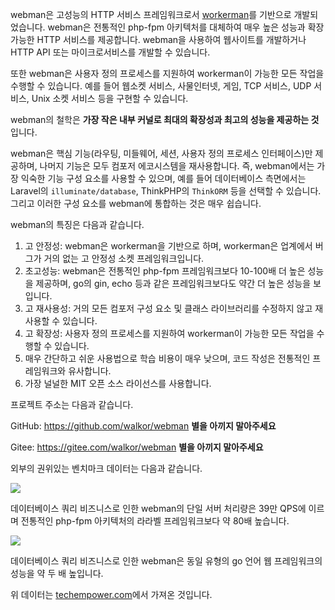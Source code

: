 webman은 고성능의 HTTP 서비스 프레임워크로서 [workerman](https://www.workerman.net)를 기반으로 개발되었습니다. webman은 전통적인 php-fpm 아키텍처를 대체하여 매우 높은 성능과 확장 가능한 HTTP 서비스를 제공합니다. webman을 사용하여 웹사이트를 개발하거나 HTTP API 또는 마이크로서비스를 개발할 수 있습니다.

또한 webman은 사용자 정의 프로세스를 지원하여 workerman이 가능한 모든 작업을 수행할 수 있습니다. 예를 들어 웹소켓 서비스, 사물인터넷, 게임, TCP 서비스, UDP 서비스, Unix 소켓 서비스 등을 구현할 수 있습니다.

webman의 철학은 **가장 작은 내부 커널로 최대의 확장성과 최고의 성능을 제공하는 것**입니다.

webman은 핵심 기능(라우팅, 미들웨어, 세션, 사용자 정의 프로세스 인터페이스)만 제공하며, 나머지 기능은 모두 컴포저 에코시스템을 재사용합니다. 즉, webman에서는 가장 익숙한 기능 구성 요소를 사용할 수 있으며, 예를 들어 데이터베이스 측면에서는 Laravel의 `illuminate/database`, ThinkPHP의 `ThinkORM` 등을 선택할 수 있습니다. 그리고 이러한 구성 요소를 webman에 통합하는 것은 매우 쉽습니다.

webman의 특징은 다음과 같습니다.

1. 고 안정성: webman은 workerman을 기반으로 하며, workerman은 업계에서 버그가 거의 없는 고 안정성 소켓 프레임워크입니다.
2. 초고성능: webman은 전통적인 php-fpm 프레임워크보다 10-100배 더 높은 성능을 제공하며, go의 gin, echo 등과 같은 프레임워크보다도 약간 더 높은 성능을 보입니다.
3. 고 재사용성: 거의 모든 컴포저 구성 요소 및 클래스 라이브러리를 수정하지 않고 재사용할 수 있습니다.
4. 고 확장성: 사용자 정의 프로세스를 지원하여 workerman이 가능한 모든 작업을 수행할 수 있습니다.
5. 매우 간단하고 쉬운 사용법으로 학습 비용이 매우 낮으며, 코드 작성은 전통적인 프레임워크와 유사합니다.
6. 가장 널널한 MIT 오픈 소스 라이선스를 사용합니다.

프로젝트 주소는 다음과 같습니다.

GitHub: https://github.com/walkor/webman **별을 아끼지 말아주세요**

Gitee: https://gitee.com/walkor/webman **별을 아끼지 말아주세요**

외부의 권위있는 벤치마크 데이터는 다음과 같습니다.

![](../assets/img/benchmark1.png)

데이터베이스 쿼리 비즈니스로 인한 webman의 단일 서버 처리량은 39만 QPS에 이르며 전통적인 php-fpm 아키텍처의 라라벨 프레임워크보다 약 80배 높습니다.

![](../assets/img/benchmarks-go.png)

데이터베이스 쿼리 비즈니스로 인한 webman은 동일 유형의 go 언어 웹 프레임워크의 성능을 약 두 배 높입니다.

위 데이터는 [techempower.com](https://www.techempower.com/benchmarks/#section=data-r20&hw=ph&test=db&l=zik073-sf)에서 가져온 것입니다.
